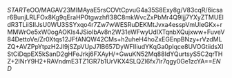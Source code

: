 $START$eOO/MAGAV23MIMAyaE5rsCOVtCpvuG4a35S8Exy8g/V83cqR/6icsar6BunjLRLFOx8Kg9qEraHP0tgwzhfI38C8mkWvcZxPbMr4Q9Ijj7YXyZTMUEldR3TLiiSIIJsU0WU3SSYxqo4r7Zw7wWESRuDEKMtJvxa4esspVmUleGKx+rMMWrOe5xW0ogAOKls4JSioIbAv8n2W31eWFwyUdIXTqnbXQujxww+FuveV84DettoVe/Zr0Xtqs12JFfANQW42CMs+h2uheH4hoZxEGEnpBNzy+rVzdMLZQ+AVZPpYtpzH2Jl9jSZpVUpJ7lB657DyWFIIiudYKqGa0pIqce8UVOGtiidsXIStCiDqpEX5kSanD2gHFeJrkj6FXAyH/+GwuKN52Mq88IdYQurtsyS5C2qrTHZ+2INrY9H2+RAVndmE3TZ1GR7b1UrVKX4SLQZl6fx7lr7qgy0Ge1zcYA==$END$